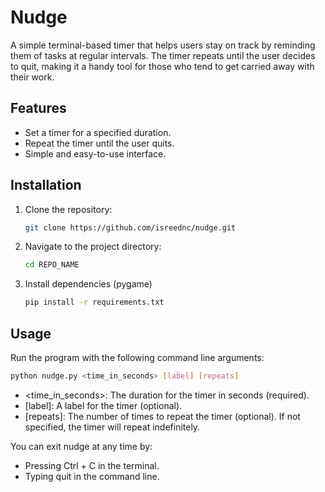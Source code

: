 # Nudge 

A simple terminal-based timer that helps users stay on track by reminding them of tasks at regular intervals. The timer repeats until the user decides to quit, making it a handy tool for those who tend to get carried away with their work.

## Features

- Set a timer for a specified duration.
- Repeat the timer until the user quits.
- Simple and easy-to-use interface.

## Installation

1. Clone the repository:
   ```bash
   git clone https://github.com/isreednc/nudge.git
   ```

2. Navigate to the project directory:
   ```bash
   cd REPO_NAME
   ```

3. Install dependencies (pygame)
   ```bash
   pip install -r requirements.txt
   ```

## Usage

Run the program with the following command line arguments:
```bash
python nudge.py <time_in_seconds> [label] [repeats]
```

- <time_in_seconds>: The duration for the timer in seconds (required).
- [label]: A label for the timer (optional).
- [repeats]: The number of times to repeat the timer (optional). If not specified, the timer will repeat indefinitely.

You can exit nudge at any time by:

- Pressing Ctrl + C in the terminal.
- Typing quit in the command line.



